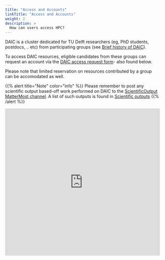 ```yaml
---
title: "Access and Accounts"
linkTitle: "Access and Accounts"
weight: 2
description: >
  How can users access HPC?
---
```




DAIC is a cluster dedicated for TU Delft researchers (eg, PhD students, postdocs, .. etc) from participating groups (see [Brief history of DAIC](../#brief-history-of-daic)). 

To access DAIC resources, eligible candidates from these groups can request an account via the [DAIC access request form](https://forms.office.com/e/tSAckyHevL)- also found below.

Please note that limited reservation on resources contributed by a group can be accomodated as well.

{{% alert title="Note" color="info" %}}
Please remember to post any scientific output based-off work performed on DAIC to the [ScientificOutput MatterMost channel](https://mattermost.tudelft.nl/daic/channels/scientificoutput). 
A list of such outputs is found in [Scientific outputs](../scientific_outputs)
{{% /alert %}}


<iframe width="640px" height="480px" src="https://forms.office.com/e/tSAckyHevL?embed=true" frameborder="0" marginwidth="0" marginheight="0" style="border: none; max-width:100%; max-height:100vh" allowfullscreen webkitallowfullscreen mozallowfullscreen msallowfullscreen> </iframe>





